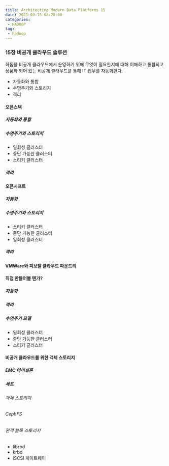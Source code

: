 ```yaml
---
title: Architecting Modern Data Platforms 15
date: 2021-03-15 08:28:00
categories:
 - HADOOP
tag:
 - hadoop
---
```


### 15장 비공개 클라우드 솔루션

하둡을 비공개 클라우드에서 운영하기 위해 무엇이 필요한지에 대해 이해하고 통합되고 상품화 되어 있는 비공개 클라우드를 통해 IT 업무를 자동화한다.

- 자동화와 통합
- 수명주기와 스토리지
- 격리

<!-- more -->

#### 오픈스택

##### 자동화와 통합

##### 수명주기와 스토리지

- 일회성 클러스터
- 중단 가능한 클러스터
- 스티키 클러스터

##### 격리



#### 오픈시프트

##### 자동화

##### 수명주기와 스토리지

- 스티키 클러스터
- 중단 가능한 클러스터
- 일회성 클러스터

##### 격리



#### VMWare와 피보탈 클라우드 파운드리



#### 직접 만들어볼 텐가?

##### 자동화

##### 격리

##### 수명주기 모델

- 일회성 클러스터
- 중단 가능한 클러스터
- 스티키 클러스터



#### 비공개 클라우드를 위한 객체 스토리지

##### EMC 아이실론

##### 세프

###### 객체 스토리지

###### CephFS

###### 원격 블록 스토리지

- librbd
- krbd
- iSCSI 게이트웨이



